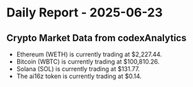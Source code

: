 # Daily Report - 2025-06-23

## Crypto Market Data from codexAnalytics
- Ethereum (WETH) is currently trading at $2,227.44.
- Bitcoin (WBTC) is currently trading at $100,810.26.
- Solana (SOL) is currently trading at $131.77.
- The ai16z token is currently trading at $0.14.
